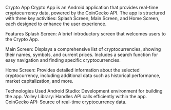Crypto App
Crypto App is an Android application that provides real-time cryptocurrency data, powered by the CoinGecko API. The app is structured with three key activities: Splash Screen, Main Screen, and Home Screen, each designed to enhance the user experience.

Features
Splash Screen:
A brief introductory screen that welcomes users to the Crypto App.

Main Screen:
Displays a comprehensive list of cryptocurrencies, showing their names, symbols, and current prices. Includes a search function for easy navigation and finding specific cryptocurrencies.

Home Screen:
Provides detailed information about the selected cryptocurrency, including additional data such as historical performance, market capitalization, and more.

Technologies Used
Android Studio: Development environment for building the app.
Volley Library: Handles API calls efficiently within the app.
CoinGecko API: Source of real-time cryptocurrency data.

